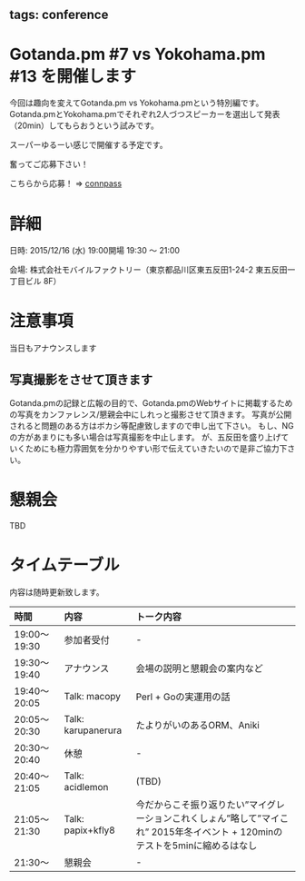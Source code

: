 tags: conference
---
# Gotanda.pm #7 vs Yokohama.pm #13 を開催します

今回は趣向を変えてGotanda.pm vs Yokohama.pmという特別編です。
Gotanda.pmとYokohama.pmでそれぞれ2人づつスピーカーを選出して発表（20min）してもらおうという試みです。

スーパーゆるーい感じで開催する予定です。

奮ってご応募下さい！

こちらから応募！ => [connpass](http://gotanda-pm.connpass.com/event/23106/)

# 詳細

日時: 2015/12/16 (水) 19:00開場 19:30 〜 21:00

会場: 株式会社モバイルファクトリー（東京都品川区東五反田1-24-2 東五反田一丁目ビル 8F）

# 注意事項

当日もアナウンスします

## 写真撮影をさせて頂きます

Gotanda.pmの記録と広報の目的で、Gotanda.pmのWebサイトに掲載するための写真をカンファレンス/懇親会中にしれっと撮影させて頂きます。
写真が公開されると問題のある方はボカシ等配慮致しますので申し出て下さい。
もし、NGの方があまりにも多い場合は写真撮影を中止します。
が、五反田を盛り上げていくためにも極力雰囲気を分かりやすい形で伝えていきたいので是非ご協力下さい。

# 懇親会

TBD

# タイムテーブル

内容は随時更新致します。

| 時間         | 内容                 | トーク内容                                             |
|:-------------|:---------------------|:-------------------------------------------------------|
| 19:00〜19:30 | 参加者受付           | -                                                      |
| 19:30〜19:40 | アナウンス           | 会場の説明と懇親会の案内など                           |
| 19:40〜20:05 | Talk: macopy         | Perl + Goの実運用の話                                  |
| 20:05〜20:30 | Talk: karupanerura   | たよりがいのあるORM、Aniki                             |
| 20:30〜20:40 | 休憩                 | -                                                      |
| 20:40〜21:05 | Talk: acidlemon      | (TBD)                                                  |
| 21:05〜21:30 | Talk: papix+kfly8    | 今だからこそ振り返りたい”マイグレーションこれくしょん”略して”マイこれ” 2015年冬イベント  + 120minのテストを5minに縮めるはなし |
| 21:30〜      | 懇親会               | -                                                      |
